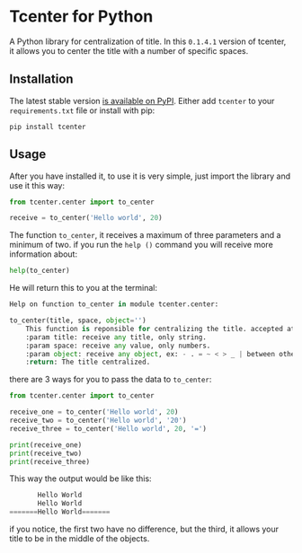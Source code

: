 # Tcenter for Python

A Python library for centralization of title. In this `0.1.4.1` version of tcenter, it allows you to center the title with a number of specific spaces.

## Installation

The latest stable version [is available on PyPI](https://pypi.org/project/tcenter/). Either add `tcenter` to your `requirements.txt` file or install with pip:

    pip install tcenter

## Usage

After you have installed it, to use it is very simple, just import the library and use it this way:

```python
from tcenter.center import to_center

receive = to_center('Hello world', 20)
```

The function `to_center`, it receives a maximum of three parameters and a minimum of two. if you run the `help ()` command you will receive more information about:

```python
help(to_center)
```

He will return this to you at the terminal:

```python
Help on function to_center in module tcenter.center:

to_center(title, space, object='')
    This function is reponsible for centralizing the title. accepted at least two vestments.
    :param title: receive any title, only string.
    :param space: receive any value, only numbers.
    :param object: receive any object, ex: - . = ~ < > _ | between others.
    :return: The title centralized.
```

there are 3 ways for you to pass the data to `to_center`:

```python
from tcenter.center import to_center

receive_one = to_center('Hello world', 20)
receive_two = to_center('Hello world', '20')
receive_three = to_center('Hello world', 20, '=')

print(receive_one)
print(receive_two)
print(receive_three)
```

This way the output would be like this:

```python
       Hello World
       Hello World
=======Hello World=======
```

if you notice, the first two have no difference, but the third, it allows your title to be in the middle of the objects.
